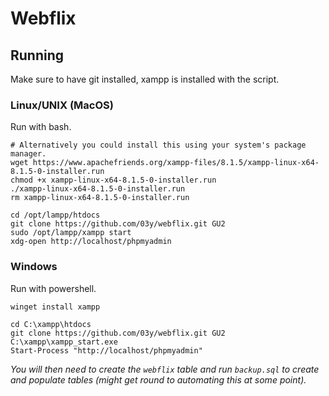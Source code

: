 # Webflix

## Running
Make sure to have git installed, xampp is installed with the script.

### Linux/UNIX (MacOS)
Run with bash.
```
# Alternatively you could install this using your system's package manager.
wget https://www.apachefriends.org/xampp-files/8.1.5/xampp-linux-x64-8.1.5-0-installer.run
chmod +x xampp-linux-x64-8.1.5-0-installer.run
./xampp-linux-x64-8.1.5-0-installer.run
rm xampp-linux-x64-8.1.5-0-installer.run

cd /opt/lampp/htdocs
git clone https://github.com/03y/webflix.git GU2
sudo /opt/lampp/xampp start
xdg-open http://localhost/phpmyadmin
```

### Windows
Run with powershell.
```
winget install xampp

cd C:\xampp\htdocs
git clone https://github.com/03y/webflix.git GU2
C:\xampp\xampp_start.exe
Start-Process "http://localhost/phpmyadmin"
```

*You will then need to create the `webflix` table and run `backup.sql` to create and populate tables (might get round to automating this at some point).*


